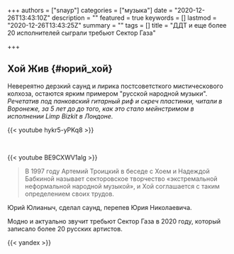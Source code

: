 +++
authors = ["snayp"]
categories = ["музыка"]
date = "2020-12-26T13:43:10Z"
description = ""
featured = true
keywords = []
lastmod = "2020-12-26T13:43:25Z"
summary = ""
tags = []
title = "ДДТ и  еще более 20 исполнителей сыграли требьют Сектор Газа"

+++

## Хой Жив {#юрий_хой}

Невереятно дерзкий саунд и лирика постсоветсткого мистическового колхоза, остаются ярким примером "русской народной музыки". *Речетатив под панковский гитарный риф и скреч пластинки, читали в Воронеже, за 5 лет до до того, как это стало мейнстримом в исполнении Limp Bizkit в Лондоне.*

{{< youtube hykr5-yPKq8 >}}

<br/>

{{< youtube BE9CXWV1alg >}}

> В 1997 году Артемий Троицкий в беседе с Хоем и Надеждой Бабкиной называет секторовское творчество «экстремальной неформальной народной музыкой», и Хой соглашается с таким определением своих трудов.

Юрий Юлианыч, сделал саунд, перепев Юрия Николаевича. 

Модно и актуально звучит требьют Сектор Газа в 2020 году, который записало более 20 русских артистов.

{{< yandex >}}
